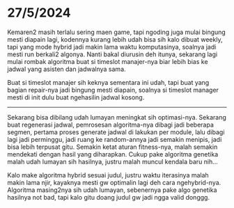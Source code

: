# 27/5/2024

Kemaren2 masih terlalu sering maen game, tapi ngoding juga mulai bingung mesti diapain lagi, kodennya kurang lebih udah bisa sih kalo dibuat weekly, tapi yang mode hybrid jadi makin lama waktu komputasinya, soalnya jadi mesti run berkali2 algonya. Nanti bakal diurusin deh itunya, sekarang lagi mulai rombak algoritma buat si timeslot manajer-nya biar lebih bias ke jadwal yang asisten dan jadwalnya sama.

Buat si timeslot manajer sih keknya sementara ini udah, tapi buat yang bagian repair-nya jadi bingung mesti diapain, soalnya si timeslot manager mesti di init dulu buat ngehasilin jadwal kosong.

-----

Sekarang bisa dibilang udah lumayan meningkat sih optimasi-nya. Sekarang buat regenerasi jadwal, pemrosesan algoritma-nya dibagi jadi beberapa segmen, pertama proses generate jadwal di lakukan per module, lalu dibagi lagi jadi perminggu, jadi ruang ke random-annya jadi semakin menipis, jadi bisa lebih terpusat gitu. Semakin ketat aturan fitness-nya, malah semakin mendekati dengan hasil yang diharapkan. Cukup pake algoritma genetika malah udah lumayan sih hasilnya, justru malah muncul kendala baru nih...

Kalo make algoritma hybrid sesuai judul, justru waktu iterasinya malah makin lama njir, kayaknya mesti gw optimalin lagi deh cara ngehybrid-nya. Algoritma masing2nya sih udah lumayan, sebenernya pake algo genetika hasilnya not bad, tapi kalo gitu doang judul gw jadi ngga valid donggg.